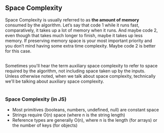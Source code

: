 ## Space Complexity

Space Complexity is usually referred to as **the amount of memory** consumed by the algorithm. Let’s say that code 1 while it runs fast, comparatively, it takes up a lot of memory when it runs. And maybe code 2, even though that takes much longer to finish, maybe it takes up less memory. If preserving memory space is your most important priority and you don’t mind having some extra time complexity. Maybe code 2 is better for this case.  
<br>

Sometimes you'll hear the term auxiliary space complexity to refer to space required by the algorithm, not including space taken up by the inputs. Unless otherwise noted, when we talk about space complexity, technically we'll be talking about auxiliary space complexity.  
<br>

### Space Complexity (in JS)

- Most primitives (booleans, numbers, undefined, null) are constant space
- Strings require O(n) space (where n is the string length)
- Reference types are generally O(n), where n is the length (for arrays) or the number of keys (for objects)

